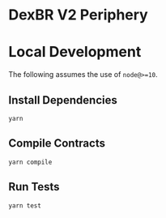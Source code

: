 # DexBR V2 Periphery

# Local Development

The following assumes the use of `node@>=10`.

## Install Dependencies

`yarn`

## Compile Contracts

`yarn compile`

## Run Tests

`yarn test`
